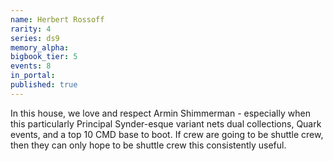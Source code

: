 ```yaml
---
name: Herbert Rossoff
rarity: 4
series: ds9
memory_alpha:
bigbook_tier: 5
events: 8
in_portal:
published: true
---
```


In this house, we love and respect Armin Shimmerman - especially when this particularly Principal Synder-esque variant nets dual collections, Quark events, and a top 10 CMD base to boot. If crew are going to be shuttle crew, then they can only hope to be shuttle crew this consistently useful.
